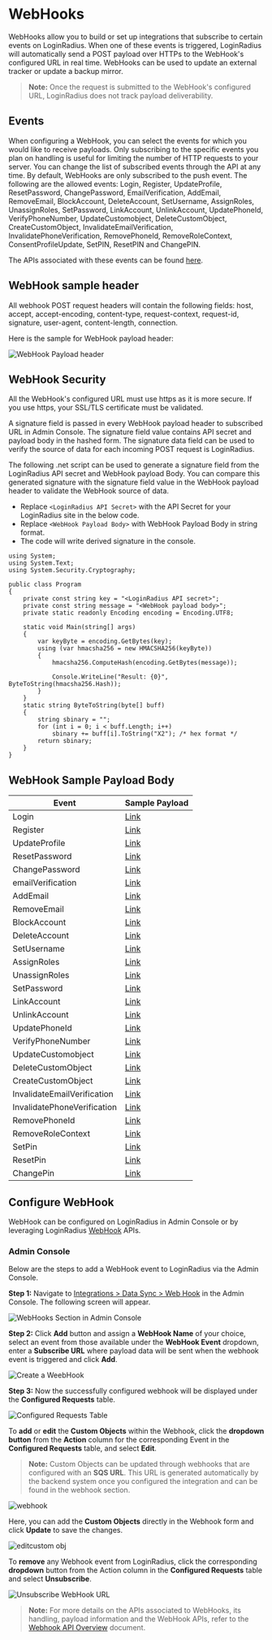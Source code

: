 # WebHooks

WebHooks allow you to build or set up integrations that subscribe to certain events on LoginRadius. When one of these events is triggered, LoginRadius will automatically send a POST payload over HTTPs to the WebHook's configured URL in real time. WebHooks can be used to update an external tracker or update a backup mirror.

> **Note:** Once the request is submitted to the WebHook's configured URL, LoginRadius does not track payload deliverability.

## Events

When configuring a WebHook, you can select the events for which you would like to receive payloads. Only subscribing to the specific events you plan on handling is useful for limiting the number of HTTP requests to your server. You can change the list of subscribed events through the API at any time. By default, WebHooks are only subscribed to the push event.
The following are the allowed events:
Login, Register, UpdateProfile, ResetPassword, ChangePassword, EmailVerification, AddEmail, RemoveEmail, BlockAccount, DeleteAccount, SetUsername, AssignRoles, UnassignRoles, SetPassword, LinkAccount, UnlinkAccount, UpdatePhoneId, VerifyPhoneNumber, UpdateCustomobject, DeleteCustomObject, CreateCustomObject, InvalidateEmailVerification, InvalidatePhoneVerification, RemovePhoneId, RemoveRoleContext, ConsentProfileUpdate, SetPIN, ResetPIN and ChangePIN.


The APIs associated with these events can be found [here](/api/v2/integrations/webhooks/overview/#apisassociatedwithwebhookevents0).

## WebHook sample header

All webhook POST request headers will contain the following fields: host, accept, accept-encoding, content-type, request-context, request-id, signature, user-agent, content-length, connection. 

Here is the sample for WebHook payload header:


![WebHook Payload header](https://apidocs.lrcontent.com/images/WebhookPayloadHeader_250215d09686fd563c7.31213874.jpg "WebHook Payload header")

## WebHook Security

All the WebHook's configured URL must use https as it is more secure. If you use https, your SSL/TLS certificate must be validated. 

A signature field is passed in every WebHook payload header to subscribed URL in Admin Console. The signature field value contains API secret and payload body in the hashed form. The signature data field can be used to verify the source of data for each incoming POST request is LoginRadius. 

The following .net script can be used to generate a signature field from the LoginRadius API secret and WebHook payload Body. You can compare this generated signature with the signature field value in the WebHook payload header to validate the WebHook source of data.


- Replace `<LoginRadius API Secret>` with the API Secret for your LoginRadius site in the below code.
- Replace `<WebHook Payload Body>` with WebHook Payload Body in string format.
- The code will write derived signature in the console.

```
using System;
using System.Text;
using System.Security.Cryptography;

public class Program
{
    private const string key = "<LoginRadius API secret>";
    private const string message = "<WebHook payload body>";
    private static readonly Encoding encoding = Encoding.UTF8;

    static void Main(string[] args)
    {
        var keyByte = encoding.GetBytes(key);
        using (var hmacsha256 = new HMACSHA256(keyByte))
        {
            hmacsha256.ComputeHash(encoding.GetBytes(message));

            Console.WriteLine("Result: {0}", ByteToString(hmacsha256.Hash));
        }
    }
    static string ByteToString(byte[] buff)
    {
        string sbinary = "";
        for (int i = 0; i < buff.Length; i++)
            sbinary += buff[i].ToString("X2"); /* hex format */
        return sbinary;
    }
}
```

## WebHook Sample Payload Body

| Event                       | Sample Payload                                                        |
| --------------------------- | --------------------------------------------------------------------- |
| Login                       | [Link](/integrations/webhooks/samples/#login0)                        |
| Register                    | [Link](/integrations/webhooks/samples/#register1)                     |
| UpdateProfile               | [Link](/integrations/webhooks/samples/#updateprofile2)                |
| ResetPassword               | [Link](/integrations/webhooks/samples/#resetpassword3)                |
| ChangePassword              | [Link](/integrations/webhooks/samples/#changepassword4)               |
| emailVerification           | [Link](/integrations/webhooks/samples/#emailverification5)            |
| AddEmail                    | [Link](/integrations/webhooks/samples/#addemail6)                     |
| RemoveEmail                 | [Link](/integrations/webhooks/samples/#removeemail7)                  |
| BlockAccount                | [Link](/integrations/webhooks/samples/#blockaccount8)                 |
| DeleteAccount               | [Link](/integrations/webhooks/samples/#deleteaccount9)                |
| SetUsername                 | [Link](/integrations/webhooks/samples/#setusername10)                 |
| AssignRoles                 | [Link](/integrations/webhooks/samples/#assignroles11)                 |
| UnassignRoles               | [Link](/integrations/webhooks/samples/#unassignroles12)               |
| SetPassword                 | [Link](/integrations/webhooks/samples/#setpassword13)                 |
| LinkAccount                 | [Link](/integrations/webhooks/samples/#linkaccount14)                 |
| UnlinkAccount               | [Link](/integrations/webhooks/samples/#unlinkaccount15)               |
| UpdatePhoneId               | [Link](/integrations/webhooks/samples/#updatephoneId16)               |
| VerifyPhoneNumber           | [Link](/integrations/webhooks/samples/#verifyphonenumber17)           |
| UpdateCustomobject          | [Link](/integrations/webhooks/samples/#updatecustomobject18)          |
| DeleteCustomObject          | [Link](/integrations/webhooks/samples/#deletevustomobject19)          |
| CreateCustomObject          | [Link](/integrations/webhooks/samples/#createcustomobject20)          |
| InvalidateEmailVerification | [Link](/integrations/webhooks/samples/#invalidateemailverification21) |
| InvalidatePhoneVerification | [Link](/integrations/webhooks/samples/#invalidatephoneverification22) |
| RemovePhoneId               | [Link](/integrations/webhooks/samples/#removephoneid23)               |
| RemoveRoleContext           | [Link](/integrations/webhooks/samples/#removerolecontext24)           |
| SetPin                      | [Link](/integrations/webhooks/samples/#setpin25)           |
| ResetPin                    | [Link](/integrations/webhooks/samples/#resetpin26)           |
| ChangePin                   | [Link](/integrations/webhooks/samples/#changepin27)           |

## Configure WebHook

WebHook can be configured on LoginRadius in Admin Console or by leveraging LoginRadius [WebHook](/api/v2/integrations/webhooks/overview/#webhookapis3) APIs.

### Admin Console

Below are the steps to add a WebHook event to LoginRadius via the Admin Console.

**Step 1:** Navigate to [Integrations > Data Sync > Web Hook](https://adminconsole.loginradius.com/integration/data-sync/web-hooks) in the Admin Console. The following screen will appear.

![WebHooks Section in Admin Console](https://apidocs.lrcontent.com/images/Step-1_1592863501b3a20ab95.98264614.png "WebHooks Section in Admin Console")

**Step 2:** Click **Add** button and assign a **WebHook Name** of your choice, select an event from those available under the **WebHook Event** dropdown, enter a **Subscribe URL** where payload data will be sent when the webhook event is triggered and click **Add**.

![Create a WeebHook](https://apidocs.lrcontent.com/images/Step-2_2411463501ba1444b92.97823692.png "Create a WeebHook")

**Step 3:** Now the successfully configured webhook will be displayed under the **Configured Requests** table.

![Configured Requests Table](https://apidocs.lrcontent.com/images/Step-3_116163501bd2c2cf70.97761867.png "Configured Requests Table")

To **add** or **edit** the **Custom Objects** within the Webhook, click the **dropdown button** from the **Action** column for the corresponding Event in the **Configured Requests** table, and select **Edit**.



>**Note:** Custom Objects can be updated through webhooks that are configured with an **SQS URL**. This URL is generated automatically by the backend system once you configured the integration and can be found in the webhook section.

![webhook](https://apidocs.lrcontent.com/images/1_3858617856401abdfa0a4c2.61703498.png "webhookedit")


Here, you can add the **Custom Objects** directly in the Webhook form and click **Update** to save the changes.

![editcustom obj](https://apidocs.lrcontent.com/images/2_5670983956401abeacdcb09.09059872.png "editcustomobj")


To **remove** any Webhook event from LoginRadius, click the corresponding **dropdown** button from the Action column in the **Configured Requests** table and select **Unsubscribe**.

![Unsubscribe WebHook URL](https://apidocs.lrcontent.com/images/Unsubscribe-WebHook-URL_2754363501c3cf0a820.79824153.png "Unsubscribe WebHook URL")

> **Note:** For more details on the APIs associated to WebHooks, its handling, payload information and the WebHook APIs, refer to the [Webhook API Overview](/api/v2/integrations/webhooks/overview/) document.

